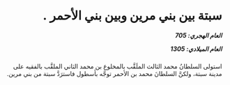 <h1 dir="rtl">سبتة بين بني مرين وبين بني الأحمر .</h1>

<h5 dir="rtl">العام الهجري:  705

العام الميلادي: 1305

</h5>

<p dir="rtl">استولى السلطانُ محمد الثالث الملَقَّب بالمخلوع بن محمد الثاني الملقَّب بالفقيه على مدينة سبتة، ولكنَّ السلطانَ محمد بن الأحمر توجَّه بأسطول فاسترَدَّ سبتة من بني مرين.</p></br>

